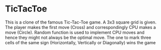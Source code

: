 # TicTacToe

This is a clone of the famous Tic-Tac-Toe game. A 3x3 square grid is given. The player makes the first move (Cross) and correspondingly CPU makes a move (Circle). Random function is used to implement CPU moves and hence they might not always be the optimal move. The one to mark three cells of the same sign (Horizontally, Vertically or Diagonally) wins the game
